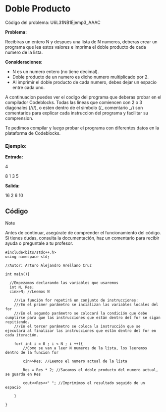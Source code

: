 # Doble Producto

Código del problema: U6L31NB1Ejemp3_AAAC

**Problema:**

Recibiras un entero N y despues una lista de N numeros, deberas crear un programa que lea estos valores e imprima el doble producto de cada numero de la lista.

**Consideraciones:**

- N es un numero entero (no tiene decimal).
- Doble producto de un numero es dicho numero multiplicado por 2.
- Al imprimir el doble producto de cada numero, debes dejar un espacio entre cada uno.

A continuacion puedes ver el codigo del programa que deberas probar en el compilador Codeblocks. Todas las lineas que comiencen con 2 o 3 diagonales (///), o esten dentro de el simbolo (/_ comentario _/) son comentarios para explicar cada instruccion del programa y facilitar su comprension.

Te pedimos compilar y luego probar el programa con diferentes datos en la plataforma de Codeblocks.

### Ejemplo:

**Entrada:**

4

8 1 3 5

**Salida:**

16 2 6 10

## Código

> [!NOTE]  
> Antes de continuar, asegúrate de comprender el funcionamiento del código.  
> Si tienes dudas, consulta la documentación, haz un comentario para recibir ayuda o preguntale a tu profesor.

```
#include<bits/stdc++.h>
using namespace std;

//Autor: Arturo Alejandro Arellano Cruz

int main(){

  //Empezamos declarando las variables que usaremos
  int N, Res;
  cin>>N; //Leemos N

    ///La función for repetirá un conjunto de instrucciones:
    ///En el primer parámetro se incializan las variables locales del for
    ///En el segundo parámetro se colocará la condición que debe cumplirse para que las instrucciones que están dentro del for se sigan repitiendo.
    ///En el tercer parámetro se coloca la instrucción que se ejecutará al finalizar las instrucciones que están dentro del for en cada iteración.

    for( int i = 0 ; i < N ; i ++){
        //Como se van a leer N numeros de la lista, los leeremos dentro de la funcion for

        cin>>Res; //Leemos el numero actual de la lista

        Res = Res * 2; //Sacamos el doble producto del numero actual, se guarda en Res

        cout<<Res<<" "; //Imprimimos el resultado seguido de un espacio

    }

}
```
